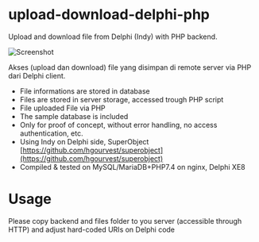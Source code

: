 # upload-download-delphi-php
Upload and download file from Delphi (Indy) with PHP backend.

![Screenshot](https://github.com/jokorivai/upload-download-delphi-php/blob/main/Screenshot-2023-10-04-17.32.06.png?raw=true)

Akses (upload dan download) file yang disimpan di remote server via PHP dari Delphi client.

* File informations are stored in database
* Files are stored in server storage, accessed trough PHP script
* File uploaded File via PHP
* The sample database is included
* Only for proof of concept, without error handling, no access authentication, etc.
* Using Indy on Delphi side, SuperObject [https://github.com/hgourvest/superobject](https://github.com/hgourvest/superobject)
* Compiled & tested on MySQL/MariaDB+PHP7.4 on nginx, Delphi XE8

# Usage
Please copy backend and files folder to you server (accessible through HTTP) and adjust hard-coded URIs on Delphi code 
